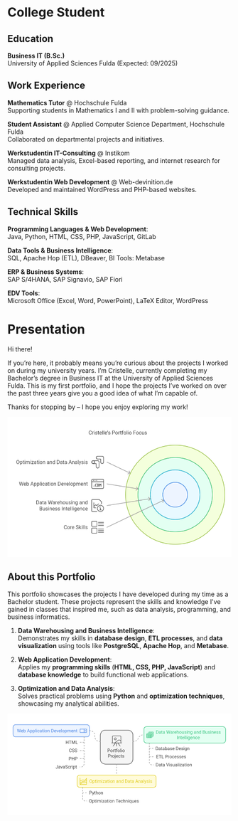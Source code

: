 # College Student

## Education
  **Business IT (B.Sc.)**  
  University of Applied Sciences Fulda (Expected: 09/2025)  

## Work Experience
  **Mathematics Tutor** @ Hochschule Fulda  
  Supporting students in Mathematics I and II with problem-solving guidance.

  **Student Assistant** @ Applied Computer Science Department, Hochschule Fulda  
  Collaborated on departmental projects and initiatives.

  **Werkstudentin IT-Consulting** @ Instikom  
  Managed data analysis, Excel-based reporting, and internet research for consulting projects.

  **Werkstudentin Web Development** @ Web-devinition.de  
  Developed and maintained WordPress and PHP-based websites.


## Technical Skills

  **Programming Languages & Web Development**:  
  Java, Python, HTML, CSS, PHP, JavaScript, GitLab  

  **Data Tools & Business Intelligence**:  
  SQL, Apache Hop (ETL), DBeaver, BI Tools: Metabase  

  **ERP & Business Systems**:  
  SAP S/4HANA, SAP Signavio, SAP Fiori  

  **EDV Tools**:  
  Microsoft Office (Excel, Word, PowerPoint), LaTeX Editor, WordPress  
 



# Presentation 

Hi there!

If you’re here, it probably means you’re curious about the projects I worked on during my university years.
I’m Cristelle, currently completing my Bachelor’s degree in Business IT at the University of Applied Sciences Fulda.
This is my first portfolio, and I hope the projects I’ve worked on over the past three years give you a good idea of what I’m capable of.

Thanks for stopping by – I hope you enjoy exploring my work!

![Portfolio Visual 1](assets/img/visualselection(1).png)

## About this Portfolio

This portfolio showcases the projects I have developed during my time as a Bachelor student. These projects represent the skills and knowledge I've gained in classes that inspired me, such as data analysis, programming, and business informatics.

1. **Data Warehousing and Business Intelligence**:  
   Demonstrates my skills in **database design**, **ETL processes**, and **data visualization** using tools like **PostgreSQL**, **Apache Hop**, and **Metabase**.  

2. **Web Application Development**:  
   Applies my **programming skills** (**HTML, CSS, PHP, JavaScript**) and **database knowledge** to build functional web applications.  

3. **Optimization and Data Analysis**:  
   Solves practical problems using **Python** and **optimization techniques**, showcasing my analytical abilities.  

![Portfolio Visual 2](assets/img/visualselection.png)
